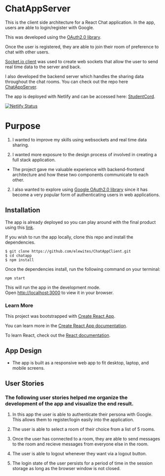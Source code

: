 # ChatAppServer

This is the client side architecture for a React Chat application. In the app, users are able to login/register with Google. 

This was developed using the [OAuth2.0 library](https://developers.google.com/identity/protocols/oauth2). 

Once the user is registered, they are able to join their room of preference to chat with other users. 

[Socket.io client](https://socket.io/) was used to create web sockets that allow the user to send real time data to the server and back. 

I also developed the backend server which handles the sharing data throughout the chat rooms. You can check out the repo here [ChatAppServer](https://github.com/elewites/ChatAppServer). 


The app is deployed with Netlify and can be accessed here: [StudentCord](https://student-cord.netlify.app/).


[![Netlify Status](https://api.netlify.com/api/v1/badges/9b56ce4a-00e8-407c-b862-181d3dc7ee53/deploy-status)](https://app.netlify.com/sites/crypt0-app/deploys)


# Purpose

1. I wanted to improve my skills using websockets and real time data sharing. 

2. I wanted more exposure to the design process of involved in creating a full stack application. 
- The project gave me valuable experience with backend-frontend architecture and how these two components communicate to each other.  

2. I also wanted to explore using [Google OAuth2.0 library](https://developers.google.com/identity/protocols/oauth2) since it has become a very popular 
form of authenticating users in web applications. 

## Installation

The app is already deployed so you can play around with the final product using this [link](https://student-cord.netlify.app/).

If you wish to run the app locally, clone this repo and install the dependencies. 

```
$ git clone https://github.com/elewites/ChatAppClient.git
$ cd chatapp
$ npm install 
```

Once the dependencies install, run the following command on your terminal:

`npm start`

This will run the app in the development mode.\
Open [http://localhost:3000](http://localhost:3000) to view it in your browser.

### Learn More 

This project was bootstrapped with [Create React App](https://github.com/facebook/create-react-app).

You can learn more in the [Create React App documentation](https://facebook.github.io/create-react-app/docs/getting-started).

To learn React, check out the [React documentation](https://reactjs.org/).

## App Design
- The app is built as a responsive web app to fit desktop, laptop, and mobile screens.

## User Stories
### The following user stories helped me organize the development of the app and visualize the end result. 

1. In this app the user is able to authenticate their persona with Google. This allows them to register/login easily into the application. 

2. The user is able to select a room of their choice from a list of 5 rooms. 

3. Once the user has connected to a room, they are able to send messages to the room and recieve messages from everyone else in the room. 

4. The user is able to logout whenever they want via a logout button.

5. The login state of the user persists for a period of time in the session storage as long as the browser window is not closed.
